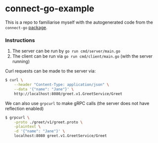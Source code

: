 # connect-go-example

This is a repo to familiarise myself with the autogenerated code from the `connect-go` [package](https://connectrpc.com/docs/go/getting-started/).

### Instructions

1. The server can be run by `go run cmd/server/main.go`
2. The client can be run via `go run cmd/client/main.go` (with the server running)

Curl requests can be made to the server via:
```sh
$ curl \
    --header "Content-Type: application/json" \
    --data '{"name": "Jane"}' \
    http://localhost:8080/greet.v1.GreetService/Greet
```
We can also use `grpcurl` to make gRPC calls (the server does not have reflection enabled)
```sh
$ grpcurl \
    -proto ./greet/v1/greet.proto \
    -plaintext \
    -d '{"name": "Jane"}' \
    localhost:8080 greet.v1.GreetService/Greet
```
